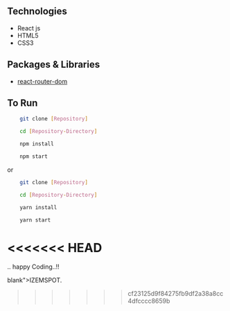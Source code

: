 
## Technologies

* React js
* HTML5
* CSS3

## Packages & Libraries

* [react-router-dom](https://www.npmjs.com/package/react-router-dom)

## To Run

```bash
    git clone [Repository]

    cd [Repository-Directory]

    npm install

    npm start
```
or
```bash
    git clone [Repository]

    cd [Repository-Directory]

    yarn install

    yarn start
```
<<<<<<< HEAD
=======
.. happy Coding..!!

blank">IZEMSPOT</a>.
>>>>>>> cf23125d9f84275fb9df2a38a8cc4dfcccc8659b
